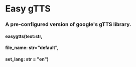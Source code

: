 #                  Easy gTTS

### A pre-configured version of google's gTTS library.

#### easygtts(text:str, 
####         file_name: str="default", 
####         set_lang: str = "en")
         
     
